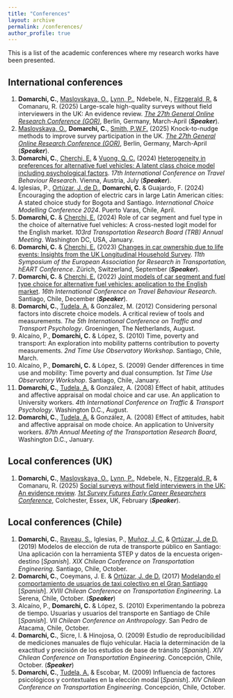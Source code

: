 ```yaml
---
title: "Conferences"
layout: archive
permalink: /conferences/
author_profile: true
---
```


This is a list of the academic conferences where my research works have been presented.

## International conferences

1.  **Domarchi, C.**, [Maslovskaya, O.](https://www.southampton.ac.uk/people/5wzzpw/doctor-olga-maslovskaya), [Lynn, P.](https://www.iser.essex.ac.uk/people/plynn), Ndebele, N., [Fitzgerald, R.](https://www.city.ac.uk/about/people/academics/rory-fitzgerald) & Comanaru, R. (2025) Large-scale high-quality surveys without field interviewers in the UK: An evidence review. [*The 27th General Online Research Conference (GOR)*](https://www.conftool.org/gor25/sessions.php), Berlin, Germany, March-April (***Speaker***).
2. [Maslovskaya, O.](https://www.southampton.ac.uk/people/5wzzpw/doctor-olga-maslovskaya), **Domarchi, C.**, [Smith, P.W.F.](https://www.southampton.ac.uk/people/5wxylc/professor-peter-smith) (2025) Knock-to-nudge methods to improve survey participation in the UK. [*The 27th General Online Research Conference (GOR)*](https://www.conftool.org/gor25/sessions.php), Berlin, Germany, March-April (***Speaker***).
3.  **Domarchi, C.**, [Cherchi, E.](https://nyuad.nyu.edu/en/academics/divisions/engineering/faculty/elisabetta-cherchi.html) & [Vuong, Q. C.](https://www.ncl.ac.uk/medical-sciences/people/profile/quocvuong.html) (2024) [Heterogeneity in preferences for alternative fuel vehicles: A latent class choice model including psychological factors](/files/IATBR2024_Domarchi-Cherchi-Vuong.pdf). *17th International Conference on Travel Behaviour Research*. Vienna, Austria, July (***Speaker***).
4.  Iglesias, P., [Ortúzar, J. de D.](https://www.ing.uc.cl/academicos-e-investigadores/juan-de-dios-ortuzar-salas/), **Domarchi, C.** & Guajardo, F. (2024) Encouraging the adoption of electric cars in large Latin American cities: A stated choice study for Bogota and Santiago. *International Choice Modelling Conference 2024*. Puerto Varas, Chile, April.
5.  **Domarchi, C.** & [Cherchi, E.](https://nyuad.nyu.edu/en/academics/divisions/engineering/faculty/elisabetta-cherchi.html) (2024) Role of car segment and fuel type in the choice of alternative fuel vehicles: A cross-nested logit model for the English market. *103rd Transportation Research Board (TRB) Annual Meeting*. Washington DC, USA, January.
6.  **Domarchi, C.** & [Cherchi, E.](https://nyuad.nyu.edu/en/academics/divisions/engineering/faculty/elisabetta-cherchi.html) (2023) [Changes in car ownership due to life events: Insights from the UK Longitudinal Household Survey](/files/hEART2023_Domarchi-Cherchi.pdf). *11th Symposium of the European Association for Research in Transportation, hEART Conference*. Zürich, Switzerland, September (***Speaker***).
7.  **Domarchi, C.** & [Cherchi, E.](https://nyuad.nyu.edu/en/academics/divisions/engineering/faculty/elisabetta-cherchi.html) (2022) [Joint models of car segment and fuel type choice for alternative fuel vehicles: application to the English market](/files/IATBR2022_Domarchi-Cherchi.pdf). *16th International Conference on Travel Behaviour Research*. Santiago, Chile, December (***Speaker***).
8.  **Domarchi, C.**, [Tudela, A.](https://fi.udec.cl/academicos/alejandro-tudela-r/) & González, M. (2012) Considering personal factors into discrete choice models. A critical review of tools and measurements. *The 5th International Conference on Traffic and Transport Psychology*. Groeningen, The Netherlands, August.
9.  Alcaíno, P., **Domarchi, C.** & López, S. (2010) Time, poverty and transport: An exploration into mobility patterns contribution to poverty measurements. *2nd Time Use Observatory Workshop*. Santiago, Chile, March.
10.  Alcaíno, P., **Domarchi, C.** & López, S. (2009) Gender differences in time use and mobility: Time poverty and dual consumption. *1st Time Use Observatory Workshop*. Santiago, Chile, January.
11.  **Domarchi, C.**, [Tudela, A.](https://fi.udec.cl/academicos/alejandro-tudela-r/) & González, A. (2008) Effect of habit, attitudes and affective appraisal on modal choice and car use. An application to University workers. *4th International Conference on Traffic & Transport Psychology*. Washington D.C., August.
12. **Domarchi, C.**, [Tudela, A.](https://fi.udec.cl/academicos/alejandro-tudela-r/) & González, A. (2008) Effect of attitudes, habit and affective appraisal on mode choice. An application to University workers. *87th Annual Meeting of the Transportation Research Board*, Washington D.C., January.

## Local conferences (UK)

1.  **Domarchi, C.**, [Maslovskaya, O.](https://www.southampton.ac.uk/people/5wzzpw/doctor-olga-maslovskaya), [Lynn, P.](https://www.iser.essex.ac.uk/people/plynn), Ndebele, N., [Fitzgerald, R.](https://www.city.ac.uk/about/people/academics/rory-fitzgerald) & Comanaru, R. (2025) [Social surveys without field interviewers in the UK: An evidence review](https://surveyfutures.net/wp-content/uploads/2024/11/review-of-surveys-without-field-interviewers-in-the-uk.pdf). [*1st Survey Futures Early Career Researchers Conference*](https://surveyfutures.net/events/2024/11/18/1st-survey-futures-early-career-researchers-conference/), Colchester, Essex, UK, February (***Speaker***).

## Local conferences (Chile)

1.  **Domarchi, C.**, [Raveau, S.](https://www.ing.uc.cl/academicos-e-investigadores/sebastian-raveau-feliu/), Iglesias, P., [Muñoz, J. C.](https://www.ing.uc.cl/en/academicos-e-investigadores/juan-carlos-munoz-abogabir/) & [Ortúzar, J. de D.](https://www.ing.uc.cl/academicos-e-investigadores/juan-de-dios-ortuzar-salas/) (2019) Modelos de elección de ruta de transporte público en Santiago: Una aplicación con la herramienta STEP y datos de la encuesta origen-destino [*Spanish*]. *XIX Chilean Conference on Transportation Engineering*. Santiago, Chile, October.
2.  **Domarchi, C.**, Coeymans, J. E. & [Ortúzar, J. de D.](https://www.ing.uc.cl/academicos-e-investigadores/juan-de-dios-ortuzar-salas/) (2017) [Modelando el comportamiento de usuarios de taxi colectivo en el Gran Santiago](/files/CChIT2017_Domarchi-Coeymans-Ortuzar.pdf) [*Spanish*]. *XVIII Chilean Conference on Transportation Engineering*. La Serena, Chile, October. (***Speaker***)
3.  Alcaíno, P., **Domarchi, C.** & López, S. (2010) Experimentando la pobreza de tiempo. Usuarias y usuarios del transporte en Santiago de Chile [*Spanish*]. *VII Chilean Conference on Anthropology*. San Pedro de Atacama, Chile, October.
4.  **Domarchi, C.**, Sicre, I. & Hinojosa, O. (2009) Estudio de reproducibilidad de mediciones manuales de flujo vehicular. Hacia la determinación de la exactitud y precisión de los estudios de base de tránsito [*Spanish*]. *XIV Chilean Conference on Transportation Engineering*. Concepción, Chile, October. (***Speaker***)
5.  **Domarchi, C.**, [Tudela, A.](https://fi.udec.cl/academicos/alejandro-tudela-r/) & Escobar, M. (2009) Influencia de factores psicológicos y contextuales en la elección modal [*Spanish*]. *XIV Chilean Conference on Transportation Engineering*. Concepción, Chile, October.
